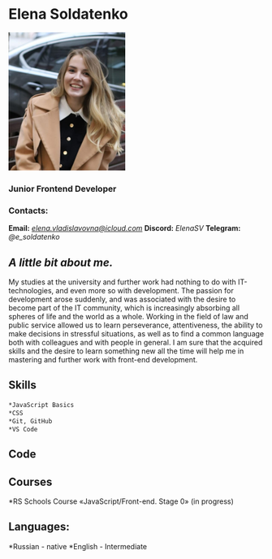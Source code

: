 # Elena Soldatenko
![avatar](/img/avatar.png)
### Junior Frontend Developer

### Contacts:

**Email:** *elena.vladislavovna@icloud.com*
**Discord:** *ElenaSV*
**Telegram:** *@e_soldatenko*

## *A little bit about me.* 
My studies at the university and further work had nothing to do with IT-technologies, and even more so with development. The passion for development arose suddenly, and was associated with the desire to become part of the IT community, which is increasingly absorbing all spheres of life and the world as a whole. Working in the field of law and public service allowed us to learn perseverance, attentiveness, the ability to make decisions in stressful situations, as well as to find a common language both with colleagues and with people in general. I am sure that the acquired skills and the desire to learn something new all the time will help me in mastering and further work with front-end development.

## Skills
    *JavaScript Basics
    *CSS
    *Git, GitHub
    *VS Code

## Code


## Courses
  *RS Schools Course «JavaScript/Front-end. Stage 0» (in progress)

## Languages:
  *Russian - native
  *English - Intermediate

  